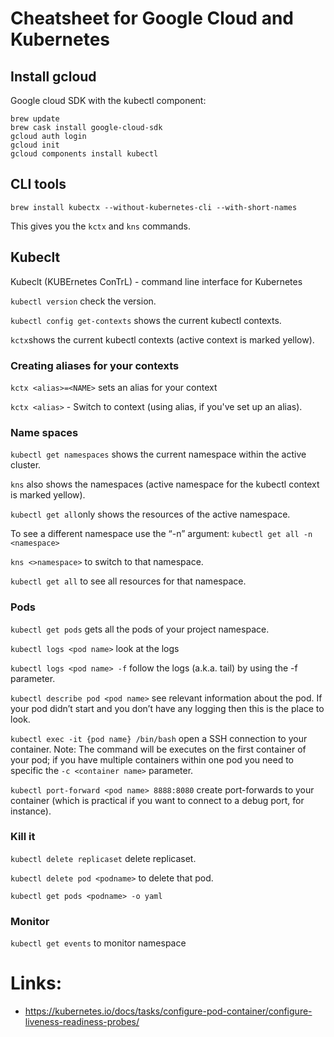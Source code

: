 # Cheatsheet for Google Cloud and Kubernetes

## Install gcloud
Google cloud SDK with the kubectl component:
```
brew update
brew cask install google-cloud-sdk
gcloud auth login
gcloud init
gcloud components install kubectl
```
## CLI tools
`brew install kubectx --without-kubernetes-cli --with-short-names`

This gives you the `kctx` and `kns` commands.

## Kubeclt

Kubeclt (KUBErnetes ConTrL) - command line interface for Kubernetes

`kubectl version` check the version.

`kubectl config get-contexts` shows the current kubectl contexts.

`kctx`shows the current kubectl contexts (active context is marked yellow).

### Creating aliases for your contexts
`kctx <alias>=<NAME>` sets an alias for your context

`kctx <alias>` - Switch to context (using alias, if you've set up an alias).

### Name spaces
`kubectl get namespaces` shows the current namespace within the active cluster.

`kns` also shows the namespaces (active namespace for the kubectl context is marked yellow).

`kubectl get all`only shows the resources of the active namespace.

To see a different namespace use the “-n” argument: `kubectl get all -n <namespace>`

`kns <>namespace>` to switch to that namespace.

`kubectl get all` to see all resources for that namespace.

### Pods
`kubectl get pods` gets all the pods of your project namespace.

`kubectl logs <pod name>` look at the logs

`kubectl logs <pod name> -f` follow the logs (a.k.a. tail) by using the -f parameter.

`kubectl describe pod <pod name>` see relevant information about the pod.
If your pod didn’t start and you don’t have any logging then this is the place to look.

`kubectl exec -it {pod name} /bin/bash` open a SSH connection to your container. 
Note: The command will be executes on the first container of your pod; if you have multiple containers within one pod you need to specific the `-c <container name>` parameter.

`kubectl port-forward <pod name> 8888:8080` create port-forwards to your container (which is practical if you want to connect to a debug port, for instance).

### Kill it

`kubectl delete replicaset` delete replicaset.

`kubectl delete pod <podname>` to delete that pod.

`kubectl get pods <podname> -o yaml`

### Monitor

`kubectl get events` to monitor namespace 

# Links:

- https://kubernetes.io/docs/tasks/configure-pod-container/configure-liveness-readiness-probes/
